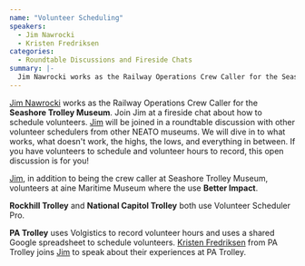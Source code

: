 ```yaml
---
name: "Volunteer Scheduling"
speakers:
  - Jim Nawrocki
  - Kristen Fredriksen
categories:
  - Roundtable Discussions and Fireside Chats
summary: |-
  Jim Nawrocki works as the Railway Operations Crew Caller for the Seashore Trolley Museum. Join Jim at a fireside chat about how to schedule volunteers. Jim will be joined in a roundtable discussion with other volunteer schedulers from other NEATO museums. We will dive in to what works, what doesn't work, the highs, the lows, and everything in between. If you have volunteers to schedule and volunteer hours to record, this open discussion is for you!
---
```


[Jim Nawrocki](/speakers/jim-nawrocki/) works as the Railway Operations Crew Caller for the **Seashore Trolley Museum**. Join Jim at a fireside chat about how to schedule volunteers. [Jim](/speakers/jim-nawrocki/) will be joined in a roundtable discussion with other volunteer schedulers from other NEATO museums. We will dive in to what works, what doesn't work, the highs, the lows, and everything in between. If you have volunteers to schedule and volunteer hours to record, this open discussion is for you!

[Jim](/speakers/jim-nawrocki/), in addition to being the crew caller at Seashore Trolley Museum, volunteers at aine Maritime Museum where the use **Better Impact**.

**Rockhill Trolley** and **National Capitol Trolley** both use Volunteer Scheduler Pro.

**PA Trolley** uses Volgistics to record volunteer hours and uses a shared Google spreadsheet to schedule volunteers. [Kristen Fredriksen](/speakers/kristen-fredriksen/) from PA Trolley joins [Jim](/speakers/jim-nawrocki/) to speak about their experiences at PA Trolley.





